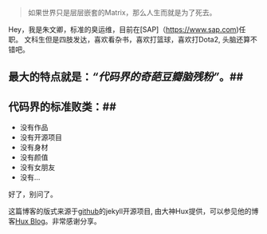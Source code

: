 > 如果世界只是层层嵌套的Matrix，那么人生而就是为了死去。

Hey，我是朱文卿，标准的臭运维，目前在[SAP]（https://www.sap.com)任职。
文科生但是四肢发达，喜欢看杂书，喜欢打篮球，喜欢打Dota2, 头脑还算不错吧。
## 最大的特点就是：*“代码界的奇葩豆瓣脑残粉”*。##

## 代码界的标准败类：##

- 没有作品
- 没有开源项目
- 没有身材
- 没有颜值
- 没有女朋友
- 没有...

好了，别问了。

这篇博客的版式来源于[github](https://github.com/Huxpro/huxpro.github.io)的jekyll开源项目, 由大神Hux提供，可以参见他的博客[Hux Blog](https://huangxuan.me/)。非常感谢分享。
